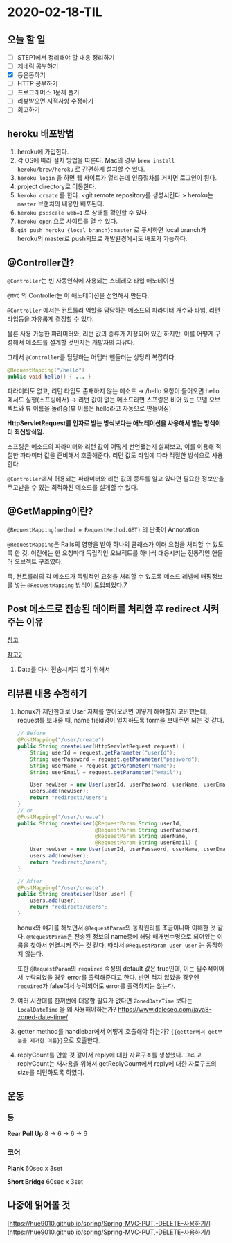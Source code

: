 # 2020-02-18-TIL

## 오늘 할 일

- [ ] STEP1에서 정리해야 할 내용 정리하기
- [ ] 제네릭 공부하기
- [x] 등운동하기
- [ ] HTTP 공부하기
- [ ] 프로그래머스 1문제 풀기
- [ ] 리뷰받으면 지적사항 수정하기
- [ ] 회고하기

## heroku 배포방법

1. heroku에 가입한다.
2. 각 OS에 따라 설치 방법을 따른다.
   Mac의 경우 `brew install heroku/brew/heroku` 로 간편하게 설치할 수 있다.
3. `heroku login` 을 하면 웹 사이트가 열리는데 인증절차를 거치면 로그인이 된다.
4. project directory로 이동한다.
5. `heroku create` 를 한다. <git remote repository를 생성시킨다.>
   heroku는 `master` 브랜치의 내용만 배포된다.
6. `heroku ps:scale web=1` 로 상태를 확인할 수 있다.
7. `heroku open` 으로 사이트를 열 수 있다.
8. `git push heroku {local branch}:master` 로 푸시하면 local branch가 heroku의 master로 push되므로 개발환경에서도 배포가 가능하다.

## @Controller란?

`@Controller`는 빈 자동인식에 사용되는 스테레오 타입 애노테이션

`@MVC` 의  Controller는 이 애노테이션을 선언해서 만든다.

`@Controller` 에서는 컨트롤러 역할을 담당하는 메소드의 파라미터 개수와 타입, 리턴 타입등을 자유롭게 결정할 수 있다.

물론 사용 가능한 파라미터와, 리턴 값의 종류가 지정되어 있긴 하지만, 이를 어떻게 구성해서 메소드를 설계할 것인지는 개발자의 자유다.

그래서 `@Controller`를 담당하는 어댑터 핸들러는 상당히 복잡하다.

```java
@RequestMapping("/hello")
public void hello() { ... }
```

파라미터도 없고, 리턴 타입도 존재하지 않는 메소드 → /hello 요청이 들어오면 hello 메서드 실행(스프링에서) → 리턴 값이 없는 메소드라면 스프링은 비어 있는 모델 오브젝트와 뷰 이름을 돌려줌(뷰 이름은 hello라고 자동으로 만들어짐)

**HttpServletRequest를 인자로 받는 방식보다는 애노테이션을 사용해서 받는 방식이 더 최신방식임.**

스프링은 메소드의 파라미터와 리턴 값이 어떻게 선언됐는지 살펴보고, 이를 이용해 적절한 파라미터 값을 준비해서 호출해준다. 리턴 값도 타입에 따라 적절한 방식으로 사용한다.

`@Controller`에서 허용되는 파라미터와 리턴 값의 종류를 알고 있다면 필요한 정보만을 주고받을 수 있는 최적화된 메소드를 설계할 수 있다.

## @GetMapping이란?

`@RequestMapping(method = RequestMethod.GET)` 의 단축어 Annotation

`@RequestMapping`은 Rails의 영향을 받아 하나의 클래스가 여러 요청을 처리할 수 있도록 한 것. 이전에는 한 요청마다 독립적인 오브젝트를 하나씩 대응시키는 전통적인 핸들러 오브젝트 구조였다.

즉, 컨트롤러의 각 메소드가 독립적인 요청을 처리할 수 있도록 메소드 레벨에 매핑정보를 넣는 `@RequestMapping` 방식이 도입되었다.7

## Post 메소드로 전송된 데이터를 처리한 후 redirect 시켜주는 이유

[참고](https://stackoverflow.com/questions/1083357/do-you-always-redirect-after-post-if-yes-how-do-you-manage-it)

[참고2](https://blog.outsider.ne.kr/312)

1. Data를 다시 전송시키지 않기 위해서

## 리뷰된 내용 수정하기

1. honux가 제안한대로 User 자체를 받아오려면 어떻게 해야할지 고민했는데, request를 보내줄 때, name field명이 일치하도록 form을 보내주면 되는 것 같다.

   ```java
   // Before
   @PostMapping("/user/create")
   public String createUser(HttpServletRequest request) {
       String userId = request.getParameter("userId");
       String userPassword = request.getParameter("password");
       String userName = request.getParameter("name");
       String userEmail = request.getParameter("email");
   
       User newUser = new User(userId, userPassword, userName, userEmail);
       users.add(newUser);
       return "redirect:/users";
   }
   // or
   @PostMapping("/user/create")
   public String createUser(@RequestParam String userId,
                            @RequestParam String userPassword,
                            @RequestParam String userName,
                            @RequestParam String userEmail) {
       User newUser = new User(userId, userPassword, userName, userEmail);
       users.add(newUser);
       return "redirect:/users";
   }
   ```

   ```java
   // After
   @PostMapping("/user/create")
   public String createUser(User user) {
       users.add(user);
       return "redirect:/users";
   }
   ```

   honux와 얘기를 해보면서 `@RequestParam`의 동작원리를 조금이나마 이해한 것 같다. `@RequestParam`은 전송된 정보의 name중에 해당 매개변수명으로 되어있는 이름을 찾아서 연결시켜 주는 것 같다. 따라서 `@RequestParam User user` 는 동작하지 않는다.

   또한 `@RequestParam`의 `required` 속성의 default 값은 true인데, 이는 필수적이어서 누락되었을 경우 error를 출력해준다고 한다. 반면 적지 않았을 경우엔 `required`가 false여서 누락되어도 error를 출력하지는 않는다.

2. 여러 시간대를 한꺼번에 대응할 필요가 없다면 `ZonedDateTime` 보다는 `LocalDateTime` 을 왜 사용해야하는가?
   https://www.daleseo.com/java8-zoned-date-time/

3. getter method를 handlebar에서 어떻게 호출해야 하는가? `{{getter에서 get부분을 제거한 이름}}`으로 호출한다.

4. replyCount를 안쓸 것 같아서 reply에 대한 자료구조를 생성했다. 그리고 replyCount는 재사용을 위해서 getReplyCount에서 reply에 대한 자료구조의 size를 리턴하도록 하였다.

## 운동

### 등

**Rear Pull Up** 8 → 6 → 6 → 6

### 코어

**Plank** 60sec x 3set

**Short Bridge** 60sec x 3set

## 나중에 읽어볼 것

[https://hue9010.github.io/spring/Spring-MVC-PUT,-DELETE-사용하기/](https://hue9010.github.io/spring/Spring-MVC-PUT,-DELETE-사용하기/)

